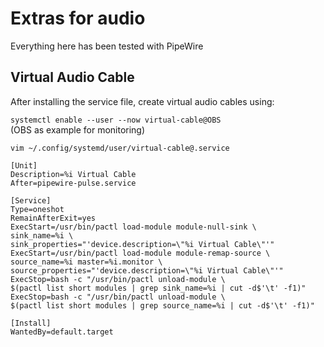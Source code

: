 # Extras for audio

Everything here has been tested with PipeWire

## Virtual Audio Cable

After installing the service file, create virtual audio cables using:

`systemctl enable --user --now virtual-cable@OBS`<br>
(OBS as example for monitoring)

`vim ~/.config/systemd/user/virtual-cable@.service`

```service
[Unit]
Description=%i Virtual Cable
After=pipewire-pulse.service

[Service]
Type=oneshot
RemainAfterExit=yes
ExecStart=/usr/bin/pactl load-module module-null-sink \
sink_name=%i \
sink_properties="'device.description=\"%i Virtual Cable\"'"
ExecStart=/usr/bin/pactl load-module module-remap-source \
source_name=%i master=%i.monitor \
source_properties="'device.description=\"%i Virtual Cable\"'"
ExecStop=bash -c "/usr/bin/pactl unload-module \
$(pactl list short modules | grep sink_name=%i | cut -d$'\t' -f1)"
ExecStop=bash -c "/usr/bin/pactl unload-module \
$(pactl list short modules | grep source_name=%i | cut -d$'\t' -f1)"

[Install]
WantedBy=default.target
```
